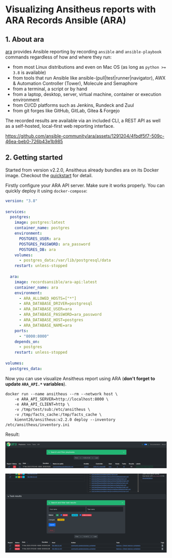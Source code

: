 # Visualizing Ansitheus reports with ARA Records Ansible (ARA)

## 1. About ara

[ara](https://ara.recordsansible.org/) provides Ansible reporting by recording ``ansible`` and ``ansible-playbook`` commands regardless of how and where they run:

- from most Linux distributions and even on Mac OS (as long as ``python >= 3.8`` is available)
- from tools that run Ansible like ansible-(pull|test|runner|navigator), AWX & Automation Controller (Tower), Molecule and Semaphore
- from a terminal, a script or by hand
- from a laptop, desktop, server, virtual machine, container or execution environment
- from CI/CD platforms such as Jenkins, Rundeck and Zuul
- from git forges like GitHub, GitLab, Gitea & Forgejo

The recorded results are available via an included CLI, a REST API as well as a self-hosted, local-first web reporting interface.

<!-- https://github.com/ansible-community/ara/blob/master/doc/source/_static/demo.mp4 -->
https://github.com/ansible-community/ara/assets/1291204/4fbdf5f7-509c-46ea-beb0-726b43e1b985

## 2. Getting started

Started from version v2.2.0, Ansitheus already bundles ara on its Docker image. Checkout the [quickstart](./quickstart.md) for detail.

Firstly configure your ARA API server. Make sure it works properly. You can quickly deploy it using `docker-compose`:

```yaml
version: "3.8"

services:
  postgres:
    image: postgres:latest
    container_name: postgres
    environment:
      POSTGRES_USER: ara
      POSTGRES_PASSWORD: ara_password
      POSTGRES_DB: ara
    volumes:
      - postgres_data:/var/lib/postgresql/data
    restart: unless-stopped

  ara:
    image: recordsansible/ara-api:latest
    container_name: ara
    environment:
      - ARA_ALLOWED_HOSTS=["*"]
      - ARA_DATABASE_DRIVER=postgresql
      - ARA_DATABASE_USER=ara
      - ARA_DATABASE_PASSWORD=ara_password
      - ARA_DATABASE_HOST=postgres
      - ARA_DATABASE_NAME=ara
    ports:
      - "8000:8000"
    depends_on:
      - postgres
    restart: unless-stopped

volumes:
  postgres_data:
```

Now you can use visualize Ansitheus report using ARA (**don't forget to update `ARA_API.*` variables**).

```shell
docker run --name ansitheus --rm --network host \
    -e ARA_API_SERVER=http://localhost:8000 \
    -e ARA_API_CLIENT=http \
    -v /tmp/test/sub:/etc/ansitheus \
    -v /tmp/facts_cache:/tmp/facts_cache \
    kiennt26/ansitheus:v2.2.0 deploy --inventory /etc/ansitheus/inventory.ini
```

Result:

![playbook](./images/ara_playbooks.png)

![playbook_detail](./images/ara_playbooks_detail.png)
